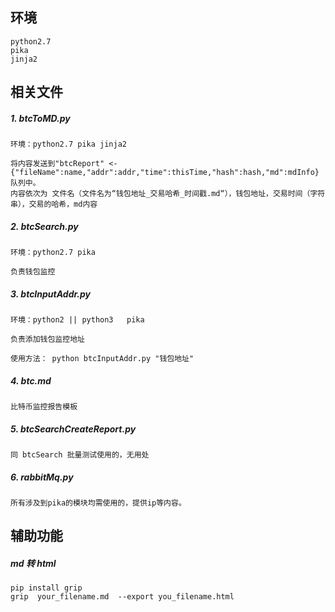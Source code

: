 ## 环境

	python2.7
	pika
	jinja2
	
## 相关文件

##### 1. btcToMD.py 
		
	环境：python2.7 pika jinja2	
	
	将内容发送到"btcReport" <- {"fileName":name,"addr":addr,"time":thisTime,"hash":hash,"md":mdInfo}队列中。
	内容依次为 文件名（文件名为“钱包地址_交易哈希_时间戳.md“），钱包地址，交易时间（字符串），交易的哈希，md内容
	
##### 2. btcSearch.py 
	
	环境：python2.7 pika
	
	负责钱包监控
	
##### 3. btcInputAddr.py

	环境：python2 || python3   pika
	
	负责添加钱包监控地址
	
	使用方法： python btcInputAddr.py "钱包地址"
	
##### 4. btc.md

	比特币监控报告模板

##### 5. btcSearchCreateReport.py 

	同 btcSearch 批量测试使用的，无用处
	
##### 6. rabbitMq.py

	所有涉及到pika的模块均需使用的，提供ip等内容。

## 辅助功能

##### md 转 html

	pip install grip
	grip  your_filename.md  --export you_filename.html
